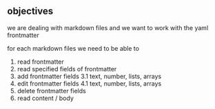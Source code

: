 
## objectives
we are dealing with markdown files and we want to work with the yaml frontmatter

for each markdown files we need to be able to 
1. read frontmatter
2. read specified fields of frontmatter
3. add frontmatter fields
    3.1 text, number, lists, arrays
4. edit frontmatter fields
    4.1 text, number, lists, arrays
5. delete frontmatter fields
6. read content / body 



